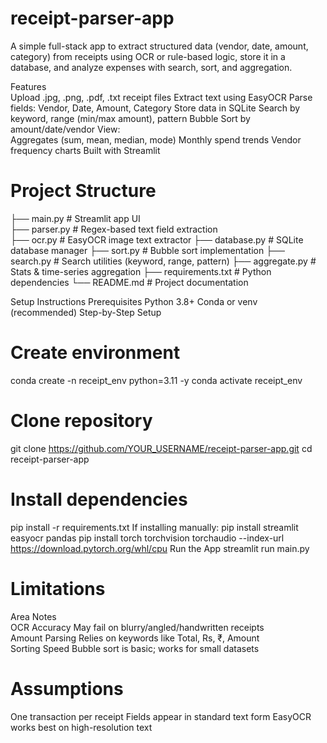 # receipt-parser-app
A simple full-stack app to extract structured data (vendor, date, amount, category) from receipts using OCR or rule-based logic, store it in a database, and analyze expenses with search, sort, and aggregation.

Features  
Upload .jpg, .png, .pdf, .txt receipt files
Extract text using EasyOCR
Parse fields: Vendor, Date, Amount, Category
Store data in SQLite
Search by keyword, range (min/max amount), pattern
Bubble Sort by amount/date/vendor
View:  
Aggregates (sum, mean, median, mode)
Monthly spend trends
Vendor frequency charts
Built with Streamlit

# Project Structure
├── main.py          # Streamlit app UI   
├── parser.py        # Regex-based text field extraction    
├── ocr.py           # EasyOCR image text extractor
├── database.py      # SQLite database manager
├── sort.py          # Bubble sort implementation
├── search.py        # Search utilities (keyword, range, pattern)
├── aggregate.py     # Stats & time-series aggregation
├── requirements.txt # Python dependencies
└── README.md        # Project documentation

Setup Instructions
Prerequisites
Python 3.8+
Conda or venv (recommended)
Step-by-Step Setup
# Create environment
conda create -n receipt_env python=3.11 -y
conda activate receipt_env
# Clone repository
git clone https://github.com/YOUR_USERNAME/receipt-parser-app.git
cd receipt-parser-app
# Install dependencies
pip install -r requirements.txt
If installing manually:
pip install streamlit easyocr pandas
pip install torch torchvision torchaudio --index-url https://download.pytorch.org/whl/cpu
Run the App
streamlit run main.py


# Limitations
Area	     Notes  
OCR        Accuracy	May fail on blurry/angled/handwritten receipts   
Amount     Parsing	Relies on keywords like Total, Rs, ₹, Amount   
Sorting    Speed	Bubble sort is basic; works for small datasets  


# Assumptions  
One transaction per receipt
Fields appear in standard text form
EasyOCR works best on high-resolution text
